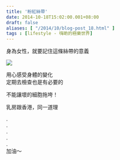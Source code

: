 ```yaml
---
title: '粉紅絲帶'
date: 2014-10-18T15:02:00.001+08:00
draft: false
aliases: [ "/2014/10/blog-post_18.html" ]
tags : [lifestyle - 嗨啲的極樂世界]
---
```


身為女性，就要記住這條絲帶的意義  

![](/images/pinkribbon.jpg)

用心感受身體的變化  
定期去檢查也是有必要的  
  
不能讓壞的細胞拖垮！  
  
乳房跟香港，同一道理  
  
.  
.  
.  
.  
.  
加油～
